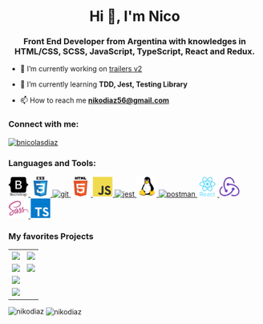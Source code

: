 <h1 align="center">Hi 👋, I'm Nico</h1>
<h3 align="center">Front End Developer from Argentina with knowledges in HTML/CSS, SCSS, JavaScript, TypeScript, React and Redux.</h3>

- 🔭 I’m currently working on [trailers v2](https://github.com/nikodiaz/movie-app/tree/develop)

- 🌱 I’m currently learning **TDD, Jest, Testing Library**

- 📫 How to reach me **nikodiaz56@gmail.com**

<h3 align="left">Connect with me:</h3>
<p align="left">
<a href="https://linkedin.com/in/bnicolasdiaz" target="blank"><img align="center" src="https://raw.githubusercontent.com/rahuldkjain/github-profile-readme-generator/master/src/images/icons/Social/linked-in-alt.svg" alt="bnicolasdiaz" height="30" width="40" /></a>
</p>

<h3 align="left">Languages and Tools:</h3>
<p align="left"> <a href="https://getbootstrap.com" target="_blank" rel="noreferrer"> <img src="https://raw.githubusercontent.com/devicons/devicon/master/icons/bootstrap/bootstrap-plain-wordmark.svg" alt="bootstrap" width="40" height="40"/> </a> <a href="https://www.w3schools.com/css/" target="_blank" rel="noreferrer"> <img src="https://raw.githubusercontent.com/devicons/devicon/master/icons/css3/css3-original-wordmark.svg" alt="css3" width="40" height="40"/> </a> <a href="https://git-scm.com/" target="_blank" rel="noreferrer"> <img src="https://www.vectorlogo.zone/logos/git-scm/git-scm-icon.svg" alt="git" width="40" height="40"/> </a> <a href="https://www.w3.org/html/" target="_blank" rel="noreferrer"> <img src="https://raw.githubusercontent.com/devicons/devicon/master/icons/html5/html5-original-wordmark.svg" alt="html5" width="40" height="40"/> </a> <a href="https://developer.mozilla.org/en-US/docs/Web/JavaScript" target="_blank" rel="noreferrer"> <img src="https://raw.githubusercontent.com/devicons/devicon/master/icons/javascript/javascript-original.svg" alt="javascript" width="40" height="40"/> </a> <a href="https://jestjs.io" target="_blank" rel="noreferrer"> <img src="https://www.vectorlogo.zone/logos/jestjsio/jestjsio-icon.svg" alt="jest" width="40" height="40"/> </a> <a href="https://www.linux.org/" target="_blank" rel="noreferrer"> <img src="https://raw.githubusercontent.com/devicons/devicon/master/icons/linux/linux-original.svg" alt="linux" width="40" height="40"/> </a> <a href="https://postman.com" target="_blank" rel="noreferrer"> <img src="https://www.vectorlogo.zone/logos/getpostman/getpostman-icon.svg" alt="postman" width="40" height="40"/> </a> <a href="https://reactjs.org/" target="_blank" rel="noreferrer"> <img src="https://raw.githubusercontent.com/devicons/devicon/master/icons/react/react-original-wordmark.svg" alt="react" width="40" height="40"/> </a> <a href="https://redux.js.org" target="_blank" rel="noreferrer"> <img src="https://raw.githubusercontent.com/devicons/devicon/master/icons/redux/redux-original.svg" alt="redux" width="40" height="40"/> </a> <a href="https://sass-lang.com" target="_blank" rel="noreferrer"> <img src="https://raw.githubusercontent.com/devicons/devicon/master/icons/sass/sass-original.svg" alt="sass" width="40" height="40"/> </a> <a href="https://www.typescriptlang.org/" target="_blank" rel="noreferrer"> <img src="https://raw.githubusercontent.com/devicons/devicon/master/icons/typescript/typescript-original.svg" alt="typescript" width="40" height="40"/> </a> </p>

<h3>My favorites Projects</h3>

<table>
  <!--HEADER-->
   <tr>
    <th>
     <a href='https://github.com/nikodiaz/movie-app'>
      <img src='https://user-images.githubusercontent.com/20620395/218196761-a7488a60-1fcd-4dee-9003-66ea6277cdff.png' width='500px' />
      </a>
    </th>
     <th>
     <a href='https://github.com/nikodiaz/app-estudiantes'>
      <img src='https://github.com/nikodiaz/app-estudiantes/raw/main/public/assets/images/appstudents.png' width='500px' />
      </a>
    </th>
  </tr>
  <!--BODY-->
    <tr>
      <td>
        <a href='https://github.com/nikodiaz/movie-app'>
         <img src='https://github-readme-stats.vercel.app/api/pin/?username=nikodiaz&repo=movie-app&theme=tokyonight' width='500px' />
    </a>
      </td>
      <td>
        <a href='https://github.com/nikodiaz/app-estudiantes'>
         <img src='https://github-readme-stats.vercel.app/api/pin/?username=nikodiaz&repo=app-estudiantes&theme=tokyonight' width='500px' />
    </a>
      </td>
    </tr>
  <!--HEADER-->
    <tr>
      <td>
        <a href='https://github.com/nikodiaz/countries'>
         <img src='https://user-images.githubusercontent.com/20620395/220763409-c96bcafd-d8c6-4fa4-b30d-0909cadce3d6.png' width='500px' />
    </a>
      </td>
    </tr>
  <!--BODY-->
  <tr>
      <td>
        <a href='https://github.com/nikodiaz/countries'>
         <img src='https://github-readme-stats.vercel.app/api/pin/?username=nikodiaz&repo=countries&theme=tokyonight' width='500px' />
    </a>
      </td>
    </tr>

 </table>

<p><img align="left" src="https://github-readme-stats.vercel.app/api/top-langs?username=nikodiaz&count_private=true&show_icons=true&theme=tokyonight&locale=en&layout=compact" alt="nikodiaz" /></p>

<p>&nbsp;<img align="center" src="https://github-readme-stats.vercel.app/api?username=nikodiaz&count_private=true&show_icons=true&theme=tokyonight&locale=en" alt="nikodiaz" /></p>
